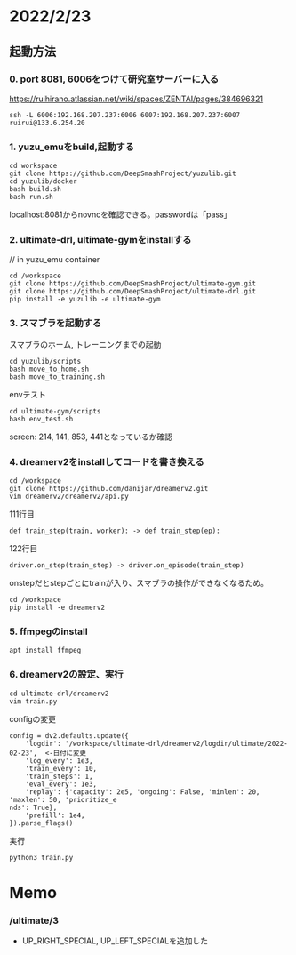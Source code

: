 # 2022/2/23
## 起動方法
### 0. port 8081, 6006をつけて研究室サーバーに入る
https://ruihirano.atlassian.net/wiki/spaces/ZENTAI/pages/384696321
```
ssh -L 6006:192.168.207.237:6006 6007:192.168.207.237:6007 ruirui@133.6.254.20
```

### 1. yuzu_emuをbuild,起動する
```
cd workspace
git clone https://github.com/DeepSmashProject/yuzulib.git
cd yuzulib/docker
bash build.sh
bash run.sh
```
localhost:8081からnovncを確認できる。passwordは「pass」

### 2. ultimate-drl, ultimate-gymをinstallする
// in yuzu_emu container
```
cd /workspace
git clone https://github.com/DeepSmashProject/ultimate-gym.git
git clone https://github.com/DeepSmashProject/ultimate-drl.git
pip install -e yuzulib -e ultimate-gym
```

### 3. スマブラを起動する
スマブラのホーム, トレーニングまでの起動
```
cd yuzulib/scripts
bash move_to_home.sh
bash move_to_training.sh
```
envテスト
```
cd ultimate-gym/scripts
bash env_test.sh
```
screen: 214, 141, 853, 441となっているか確認

### 4. dreamerv2をinstallしてコードを書き換える

```
cd /workspace
git clone https://github.com/danijar/dreamerv2.git
vim dreamerv2/dreamerv2/api.py
```
111行目
```
def train_step(train, worker): -> def train_step(ep):
```
122行目
```
driver.on_step(train_step) -> driver.on_episode(train_step)
```
onstepだとstepごとにtrainが入り、スマブラの操作ができなくなるため。

```
cd /workspace
pip install -e dreamerv2
```

### 5. ffmpegのinstall
```
apt install ffmpeg
```

### 6. dreamerv2の設定、実行
```
cd ultimate-drl/dreamerv2
vim train.py
```

configの変更
```
config = dv2.defaults.update({
    'logdir': '/workspace/ultimate-drl/dreamerv2/logdir/ultimate/2022-02-23',  <-日付に変更
    'log_every': 1e3,
    'train_every': 10,
    'train_steps': 1,
    'eval_every': 1e3,
    'replay': {'capacity': 2e5, 'ongoing': False, 'minlen': 20, 'maxlen': 50, 'prioritize_e
nds': True},
    'prefill': 1e4,
}).parse_flags()
```

実行
```
python3 train.py
```


# Memo

### /ultimate/3
- UP_RIGHT_SPECIAL, UP_LEFT_SPECIALを追加した
